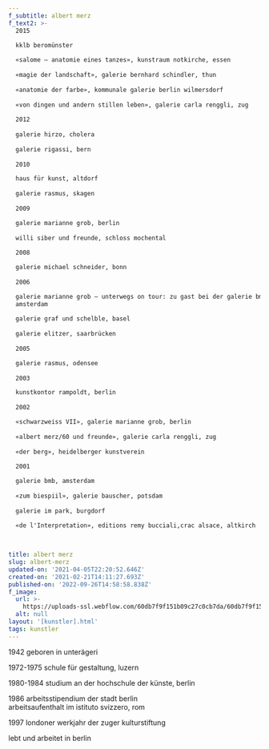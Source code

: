 ```yaml
---
f_subtitle: albert merz
f_text2: >-
  2015  

  kklb beromünster  
    
  «salome – anatomie eines tanzes», kunstraum notkirche, essen  
    
  «magie der landschaft», galerie bernhard schindler, thun  
    
  «anatomie der farbe», kommunale galerie berlin wilmersdorf  
    
  «von dingen und andern stillen leben», galerie carla renggli, zug  
    
  2012  
    
  galerie hirzo, cholera  
    
  galerie rigassi, bern  
    
  2010  

  haus für kunst, altdorf  
    
  galerie rasmus, skagen  
    
  2009  

  galerie marianne grob, berlin  
    
  willi siber und freunde, schloss mochental  
    
  2008  

  galerie michael schneider, bonn  
    
  2006  

  galerie marianne grob – unterwegs on tour: zu gast bei der galerie bmb,
  amsterdam  
    
  galerie graf und schelble, basel  
    
  galerie elitzer, saarbrücken  
    
  2005  

  galerie rasmus, odensee  
    
  2003  

  kunstkontor rampoldt, berlin  
    
  2002  

  «schwarzweiss VII», galerie marianne grob, berlin  
    
  «albert merz/60 und freunde», galerie carla renggli, zug  
    
  «der berg», heidelberger kunstverein  
    
  2001  

  galerie bmb, amsterdam  
    
  «zum biespiil», galerie bauscher, potsdam  
    
  galerie im park, burgdorf  
    
  «de l'Interpretation», editions remy bucciali,crac alsace, altkirch


  ‍
title: albert merz
slug: albert-merz
updated-on: '2021-04-05T22:20:52.646Z'
created-on: '2021-02-21T14:11:27.693Z'
published-on: '2022-09-26T14:58:58.838Z'
f_image:
  url: >-
    https://uploads-ssl.webflow.com/60db7f9f151b09c27c0cb7da/60db7f9f151b09ca170cba38_merz.jpg
  alt: null
layout: '[kunstler].html'
tags: kunstler
---
```


1942 geboren in unterägeri  
  
1972-1975 schule für gestaltung, luzern  
  
1980-1984 studium an der hochschule der künste, berlin  
  
1986 arbeitsstipendium der stadt berlin  
arbeitsaufenthalt im istituto svizzero, rom  
  
1997 londoner werkjahr der zuger kulturstiftung  
  
lebt und arbeitet in berlin
